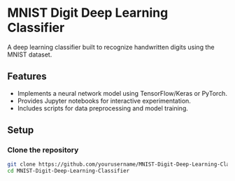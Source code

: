 # MNIST Digit Deep Learning Classifier

A deep learning classifier built to recognize handwritten digits using the MNIST dataset.

## Features
- Implements a neural network model using TensorFlow/Keras or PyTorch.
- Provides Jupyter notebooks for interactive experimentation.
- Includes scripts for data preprocessing and model training.

## Setup

### Clone the repository
```bash
git clone https://github.com/yourusername/MNIST-Digit-Deep-Learning-Classifier.git
cd MNIST-Digit-Deep-Learning-Classifier
